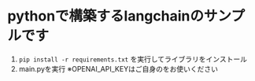 # pythonで構築するlangchainのサンプルです
1. ```pip install -r requirements.txt``` を実行してライブラリをインストール
2. main.pyを実行 ※OPENAI_API_KEYはご自身のをお使いください